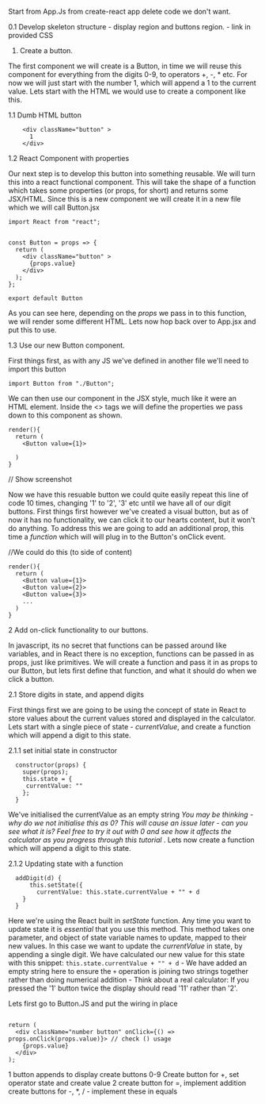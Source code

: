 Start from App.Js from create-react app
delete code we don't want.

0.1
Develop skeleton structure - display region and buttons region. - link in provided CSS

1. Create a button.

The first component we will create is a Button, in time we will reuse this component for everything from the digits 0-9, to operators +, -, \* etc. For now we will just start with the number 1, which will append a 1 to the current value. Lets start with the HTML we would use to create a component like this.

1.1 Dumb HTML button

```
    <div className="button" >
      1
    </div>

```

1.2 React Component with properties

Our next step is to develop this button into something reusable. We will turn this into a react functional component. This will take the shape of a function which takes some properties (or props, for short) and returns some JSX/HTML. Since this is a new component we will create it in a new file which we will call Button.jsx

```
import React from "react";


const Button = props => {
  return (
    <div className="button" >
      {props.value}
    </div>
  );
};

export default Button

```

As you can see here, depending on the _props_ we pass in to this function, we will render some different HTML. Lets now hop back over to App.jsx and put this to use.

1.3 Use our new Button component.

First things first, as with any JS we've defined in another file we'll need to import this button

```
import Button from "./Button";
```

We can then use our component in the JSX style, much like it were an HTML element. Inside the <> tags we will define the properties we pass down to this component as shown.

```
render(){
  return (
    <Button value={1}>

  )
}
```

// Show screenshot

Now we have this resuable button we could quite easily repeat this line of code 10 times, changing '1' to '2', '3' etc until we have all of our digit buttons. First things first however we've created a visual button, but as of now it has no functionality, we can click it to our hearts content, but it won't do anything. To address this we are going to add an additional prop, this time a _function_ which will will plug in to the Button's onClick event.

//We could do this (to side of content)

```
render(){
  return (
    <Button value={1}>
    <Button value={2}>
    <Button value={3}>
    ...
  )
}
```

2 Add on-click functionality to our buttons.

In javascript, its no secret that functions can be passed around like variables, and in React there is no exception, functions can be passed in as props, just like primitives. We will create a function and pass it in as props to our Button, but lets first define that function, and what it should do when we click a button.

2.1 Store digits in state, and append digits

First things first we are going to be using the concept of state in React to store values about the current values stored and displayed in the calculator. Lets start with a single piece of state - _currentValue_, and create a function which will append a digit to this state.

2.1.1 set initial state in constructor

```
  constructor(props) {
    super(props);
    this.state = {
     currentValue: ""
    };
  }
```

We've initialised the currentValue as an empty string _You may be thinking - why do we not initialise this as 0? This will cause an issue later - can you see what it is? Feel free to try it out with 0 and see how it affects the calculator as you progress through this tutorial_ . Lets now create a function which will append a digit to this state.

2.1.2 Updating state with a function

```
  addDigit(d) {
      this.setState({
        currentValue: this.state.currentValue + "" + d
    }
  }

```

Here we're using the React built in _setState_ function. Any time you want to update state it is _essential_ that you use this method. This method takes one parameter, and object of state variable names to update, mapped to their new values. In this case we want to update the _currentValue_ in state, by appending a single digit. We have calculated our new value for this state with this snippet: `this.state.currentValue + "" + d` - We have added an empty string here to ensure the `+` operation is joining two strings together rather than doing numerical addition - Think about a real calculator: If you pressed the '1' button twice the display should read '11' rather than '2'.

Lets first go to Button.JS and put the wiring in place

```

return (
  <div className="number button" onClick={() => props.onClick(props.value)}> // check () usage
    {props.value}
  </div>
);

```

1 button appends to display
create buttons 0-9
Create button for +, set operator state and create value 2
create button for =, implement addition
create buttons for -, \*, / - implement these in equals

```

```
